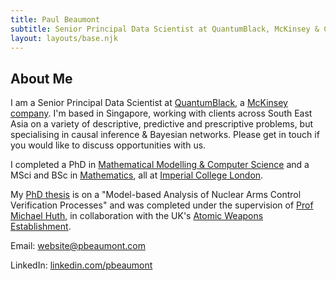 ```yaml
---
title: Paul Beaumont
subtitle: Senior Principal Data Scientist at QuantumBlack, McKinsey & Company
layout: layouts/base.njk
---
```


## About Me

I am a Senior Principal Data Scientist at <a href="https://www.quantumblack.com/">QuantumBlack</a>, a <a href="https://www.mckinsey.com/">McKinsey company</a>. I'm based in Singapore, working with clients across South East Asia on a variety of descriptive, predictive and prescriptive problems, but specialising in causal inference & Bayesian networks.
Please get in touch if you would like to discuss opportunities with us.

I completed a PhD in <a href="http://www.imperial.ac.uk/computing">Mathematical Modelling & Computer Science</a> and a MSci and BSc in <a href="http://www.imperial.ac.uk/mathematics">Mathematics</a>, all at <a href="https://www.imperial.ac.uk">Imperial College London</a>. 

My <a href="http://hdl.handle.net/10044/1/54653">PhD thesis</a> is on a "Model-based Analysis of Nuclear Arms Control Verification Processes" and was completed under the supervision of <a href="https://www.doc.ic.ac.uk/~mrh/">Prof Michael Huth</a>, in collaboration with the UK's <a href="http://www.awe.co.uk/">Atomic Weapons Establishment</a>.


Email: <a href="mailto:website@pbeaumont.com">website@pbeaumont.com</a>

LinkedIn: <a href="https://uk.linkedin.com/in/pbeaumont">linkedin.com/pbeaumont</a>
